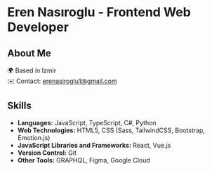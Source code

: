 # Eren Nasıroglu - Frontend Web Developer

## About Me
🌍  Based in Izmir  
✉️  Contact: [erenasiroglu1@gmail.com](mailto:erenasiroglu1@gmail.com)  

## Skills
- **Languages:** JavaScript, TypeScript, C#, Python
- **Web Technologies:** HTML5, CSS (Sass, TailwindCSS, Bootstrap, Emotion.js)
- **JavaScript Libraries and Frameworks:** React, Vue.js
- **Version Control:** Git
- **Other Tools:** GRAPHQL, Figma, Google Cloud
